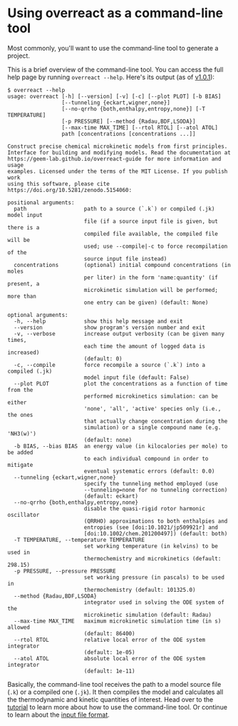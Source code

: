 # Using **overreact** as a command-line tool

Most commonly, you'll want to use the command-line tool to generate a project.

This is a brief overview of the command-line tool. You can access the full help
page by running `overreact --help`. Here's its output (as of
[v1.0.1](https://github.com/geem-lab/overreact/releases/tag/v1.0.1)):

```console
$ overreact --help
usage: overreact [-h] [--version] [-v] [-c] [--plot PLOT] [-b BIAS]
                 [--tunneling {eckart,wigner,none}]
                 [--no-qrrho {both,enthalpy,entropy,none}] [-T TEMPERATURE]
                 [-p PRESSURE] [--method {Radau,BDF,LSODA}]
                 [--max-time MAX_TIME] [--rtol RTOL] [--atol ATOL]
                 path [concentrations [concentrations ...]]

Construct precise chemical microkinetic models from first principles.
Interface for building and modifying models. Read the documentation at
https://geem-lab.github.io/overreact-guide for more information and usage
examples. Licensed under the terms of the MIT License. If you publish work
using this software, please cite https://doi.org/10.5281/zenodo.5154060:

positional arguments:
  path                  path to a source (`.k`) or compiled (.jk) model input
                        file (if a source input file is given, but there is a
                        compiled file available, the compiled file will be
                        used; use --compile|-c to force recompilation of the
                        source input file instead)
  concentrations        (optional) initial compound concentrations (in moles
                        per liter) in the form 'name:quantity' (if present, a
                        microkinetic simulation will be performed; more than
                        one entry can be given) (default: None)

optional arguments:
  -h, --help            show this help message and exit
  --version             show program's version number and exit
  -v, --verbose         increase output verbosity (can be given many times,
                        each time the amount of logged data is increased)
                        (default: 0)
  -c, --compile         force recompile a source (`.k`) into a compiled (.jk)
                        model input file (default: False)
  --plot PLOT           plot the concentrations as a function of time from the
                        performed microkinetics simulation: can be either
                        'none', 'all', 'active' species only (i.e., the ones
                        that actually change concentration during the
                        simulation) or a single compound name (e.g. 'NH3(w)')
                        (default: none)
  -b BIAS, --bias BIAS  an energy value (in kilocalories per mole) to be added
                        to each individual compound in order to mitigate
                        eventual systematic errors (default: 0.0)
  --tunneling {eckart,wigner,none}
                        specify the tunneling method employed (use
                        --tunneling=none for no tunneling correction)
                        (default: eckart)
  --no-qrrho {both,enthalpy,entropy,none}
                        disable the quasi-rigid rotor harmonic oscillator
                        (QRRHO) approximations to both enthalpies and
                        entropies (see [doi:10.1021/jp509921r] and
                        [doi:10.1002/chem.201200497]) (default: both)
  -T TEMPERATURE, --temperature TEMPERATURE
                        set working temperature (in kelvins) to be used in
                        thermochemistry and microkinetics (default: 298.15)
  -p PRESSURE, --pressure PRESSURE
                        set working pressure (in pascals) to be used in
                        thermochemistry (default: 101325.0)
  --method {Radau,BDF,LSODA}
                        integrator used in solving the ODE system of the
                        microkinetic simulation (default: Radau)
  --max-time MAX_TIME   maximum microkinetic simulation time (in s) allowed
                        (default: 86400)
  --rtol RTOL           relative local error of the ODE system integrator
                        (default: 1e-05)
  --atol ATOL           absolute local error of the ODE system integrator
                        (default: 1e-11)
```

Basically, the command-line tool receives the path to a model source file (`.k`)
or a compiled one (`.jk`). It then compiles the model and calculates all the
thermodynamic and kinetic quantities of interest. Head over to the
[tutorial](./tutorial.md) to learn more about how to use the command-line tool.
Or continue to learn about the [input file format](./input.md).

<!-- ...

Optionally, you can specify initial concentrations of compounds (in moles per
liter), which will be used to perform a microkinetic simulation.

...

\textcolor{red}{EXAMPLE NOT COOL! MAYBE THIS SHOULD BE GIVEN IN THE SUPPORTING
INFORMATION OR SIMPLIFIED. IN ANY CASE, CLEARLY PUT THE NAME AND EXTENSION OF
THE INPUT FILE. MENTION HOW TO ENTER EACH AVAILABLE OPTION: SOLVATION,
TUNNELING, TEMPERATURE, ETC...}

Naturally, all outputs should already be optimized in solution.

The paths to logfiles are relative to the path of the input file. As such, it is
very simple to run **overreact** when in the same directory as
\texttt{curtin_hammett.k}~(\cref{lst:run-example}). % \begin{lstlisting}[
caption={Example of running the command-line application of **overreact**.},
label={lst:run-example}, language={bash}, ]

# only thermodynamics and kinetic data:

$ overreact curtin_hammett.k

# data above plus microkinetics simulation:

$ overreact curtin_hammett.k "A(w):0.1" "B(w):0.05" --plot=active
\end{lstlisting}

The second line in~\cref{lst:run-example} performs all calculations and also
propagates a microkinetic simulation with the specified initial concentrations
given ($[\ce{A(w)}]$ = 0.1~M, $[\ce{B(w)}]$ = 0.05~M and zero for all other
species).

% Excerpts from the output for the example given above are available (NOT
REALLY!) in the supporting information. As such, the user specifies a set of
elementary reactions that are believed to be relevant for the overall chemical
phenomena. **overreact** offers a hopefully complete but simple environment for
hypothesis testing in first-principles chemical kinetics. The example above was
only illustrative. The next section shows example usage and comparisons.

\textcolor{red}{I recognise that this methodology section mixes both parts of
the theory and how to use it. It is written as if it is a bit theory and a bit
tutorial. I believe that by having a manual or a HOW-TO list in the SI that
shows all the options and how to use them in the code, this section should focus
on the theory and how it was implemented. I believe part of that is already
covered here, but not everything! I believe that this tutorial information could
be in another file (Manual or SI) Also, the results discussion section should go
beyond the "we tested so-and-so's reaction and our results were very close to
the experimental ones" . We should show the details, and the fact that if
certain corrections (like tunnelling) are omitted, the result can be worse or
better, that is, show the real capacity of the code, highlighting its potential,
and this can only be done with a detailed discussion of the cases studied.}

TODO: add pieces of the output -->
